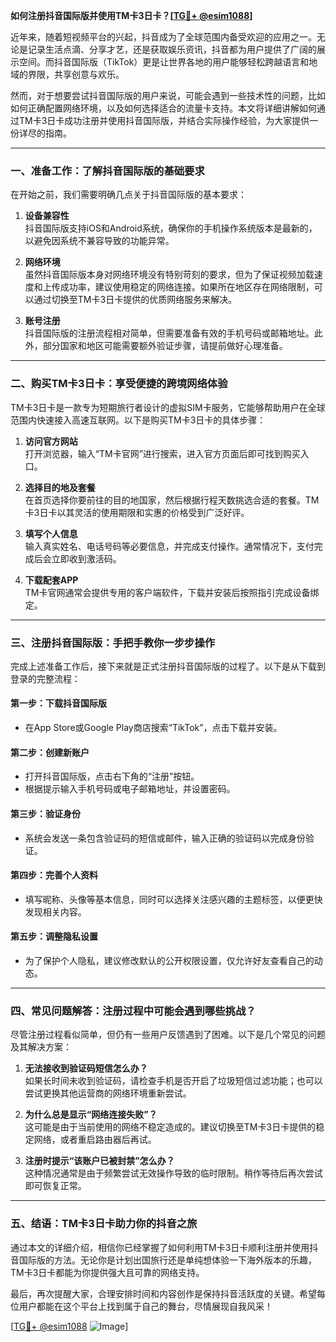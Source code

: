 **如何注册抖音国际版并使用TM卡3日卡？[[TG💪+ @esim1088](https://t.me/s/esim1088)]**

近年来，随着短视频平台的兴起，抖音成为了全球范围内备受欢迎的应用之一。无论是记录生活点滴、分享才艺，还是获取娱乐资讯，抖音都为用户提供了广阔的展示空间。而抖音国际版（TikTok）更是让世界各地的用户能够轻松跨越语言和地域的界限，共享创意与欢乐。

然而，对于想要尝试抖音国际版的用户来说，可能会遇到一些技术性的问题，比如如何正确配置网络环境，以及如何选择适合的流量卡支持。本文将详细讲解如何通过TM卡3日卡成功注册并使用抖音国际版，并结合实际操作经验，为大家提供一份详尽的指南。

---

### **一、准备工作：了解抖音国际版的基础要求**

在开始之前，我们需要明确几点关于抖音国际版的基本要求：

1. **设备兼容性**  
   抖音国际版支持iOS和Android系统，确保你的手机操作系统版本是最新的，以避免因系统不兼容导致的功能异常。
   
2. **网络环境**  
   虽然抖音国际版本身对网络环境没有特别苛刻的要求，但为了保证视频加载速度和上传成功率，建议使用稳定的网络连接。如果所在地区存在网络限制，可以通过切换至TM卡3日卡提供的优质网络服务来解决。

3. **账号注册**  
   抖音国际版的注册流程相对简单，但需要准备有效的手机号码或邮箱地址。此外，部分国家和地区可能需要额外验证步骤，请提前做好心理准备。

---

### **二、购买TM卡3日卡：享受便捷的跨境网络体验**

TM卡3日卡是一款专为短期旅行者设计的虚拟SIM卡服务，它能够帮助用户在全球范围内快速接入高速互联网。以下是购买TM卡3日卡的具体步骤：

1. **访问官方网站**  
   打开浏览器，输入“TM卡官网”进行搜索，进入官方页面后即可找到购买入口。

2. **选择目的地及套餐**  
   在首页选择你要前往的目的地国家，然后根据行程天数挑选合适的套餐。TM卡3日卡以其灵活的使用期限和实惠的价格受到广泛好评。

3. **填写个人信息**  
   输入真实姓名、电话号码等必要信息，并完成支付操作。通常情况下，支付完成后会立即收到激活码。

4. **下载配套APP**  
   TM卡官网通常会提供专用的客户端软件，下载并安装后按照指引完成设备绑定。

---

### **三、注册抖音国际版：手把手教你一步步操作**

完成上述准备工作后，接下来就是正式注册抖音国际版的过程了。以下是从下载到登录的完整流程：

#### **第一步：下载抖音国际版**
- 在App Store或Google Play商店搜索“TikTok”，点击下载并安装。

#### **第二步：创建新账户**
- 打开抖音国际版，点击右下角的“注册”按钮。
- 根据提示输入手机号码或电子邮箱地址，并设置密码。

#### **第三步：验证身份**
- 系统会发送一条包含验证码的短信或邮件，输入正确的验证码以完成身份验证。

#### **第四步：完善个人资料**
- 填写昵称、头像等基本信息，同时可以选择关注感兴趣的主题标签，以便更快发现相关内容。

#### **第五步：调整隐私设置**
- 为了保护个人隐私，建议修改默认的公开权限设置，仅允许好友查看自己的动态。

---

### **四、常见问题解答：注册过程中可能会遇到哪些挑战？**

尽管注册过程看似简单，但仍有一些用户反馈遇到了困难。以下是几个常见的问题及其解决方案：

1. **无法接收到验证码短信怎么办？**  
   如果长时间未收到验证码，请检查手机是否开启了垃圾短信过滤功能；也可以尝试更换其他运营商的网络环境重新尝试。

2. **为什么总是显示“网络连接失败”？**  
   这可能是由于当前使用的网络不稳定造成的。建议切换至TM卡3日卡提供的稳定网络，或者重启路由器后再试。

3. **注册时提示“该账户已被封禁”怎么办？**  
   这种情况通常是由于频繁尝试无效操作导致的临时限制。稍作等待后再次尝试即可恢复正常。

---

### **五、结语：TM卡3日卡助力你的抖音之旅**

通过本文的详细介绍，相信你已经掌握了如何利用TM卡3日卡顺利注册并使用抖音国际版的方法。无论你是计划出国旅行还是单纯想体验一下海外版本的乐趣，TM卡3日卡都能为你提供强大且可靠的网络支持。

最后，再次提醒大家，合理安排时间和内容创作是保持抖音活跃度的关键。希望每位用户都能在这个平台上找到属于自己的舞台，尽情展现自我风采！

[[TG💪+ @esim1088](https://t.me/s/esim1088) ![Image](https://i.postimg.cc/4NQfJmqS/Snipaste-2025-05-13-00-14-12.png)]